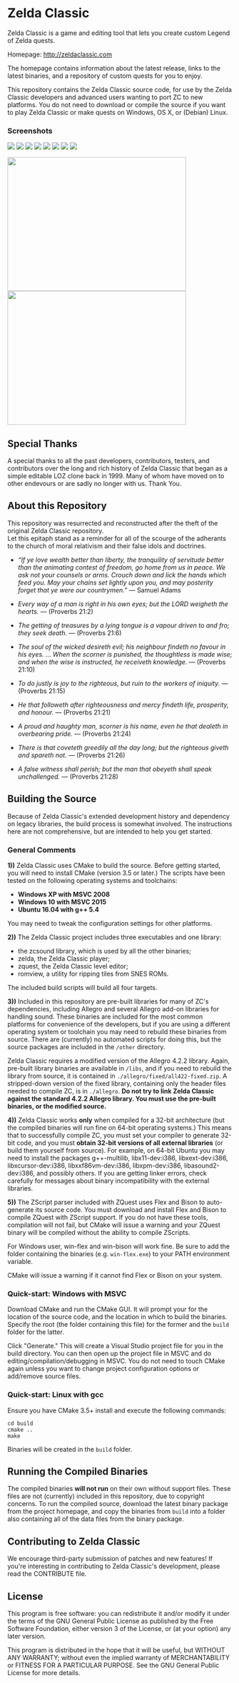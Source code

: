 # Zelda Classic
Zelda Classic is a game and editing tool that lets you create custom Legend of Zelda quests.

Homepage:
http://zeldaclassic.com

The homepage contains information about the latest release, links to the latest binaries, and a repository of custom quests for you to enjoy. 

This repository contains the Zelda Classic source code, for use by the Zelda Classic developers and advanced users wanting to port ZC to new platforms. You do not need to download or compile the source if you want to play Zelda Classic or make quests on Windows, OS X, or (Debian) Linux.

### Screenshots

<img src="screenshots/demo.png"> <img src="screenshots/lost1.png"> <img src="screenshots/lost2.png"> 
<img src="screenshots/saffith.png"> <img src="screenshots/di.png"> <img src="screenshots/zoria.png"> 
<img src="screenshots/tort.png"> <img src="screenshots/heavens.png">

<img src="screenshots/editor1.png" width="400" height="300"> <img src="screenshots/editor2.png" width="400" height="300">

## Special Thanks

A special thanks to all the past developers, contributors, testers, and contributors over the long and rich history of Zelda Classic that began as a simple editable LOZ clone back in 1999. Many of whom have moved on to other endevours or are sadly no longer with us. Thank You.

## About this Repository

This repository was resurrected and reconstructed after the theft of the original Zelda Classic repository.<br/>
Let this epitaph stand as a reminder for all of the scourge of the adherants to the church of moral relativism and their false idols and doctrines.

- *“If ye love wealth better than liberty, the tranquility of servitude better than the animating contest of freedom, go home from us in peace. We ask not your counsels or arms. Crouch down and lick the hands which feed you. May your chains set lightly upon you, and may posterity forget that ye were our countrymen.”* ― Samuel Adams

- *Every way of a man is right in his own eyes; but the LORD weigheth the hearts.* ― (Proverbs 21:2)
- *The getting of treasures by a lying tongue is a vapour driven to and fro; they seek death.* ― (Proverbs 21:6)
- *The soul of the wicked desireth evil; his neighbour findeth no favour in his eyes. ... When the scorner is punished, the thoughtless is made wise; and when the wise is instructed, he receiveth knowledge.* ― (Proverbs 21:10)
- *To do justly is joy to the righteous, but ruin to the workers of iniquity.* ― (Proverbs 21:15)
- *He that followeth after righteousness and mercy findeth life, prosperity, and honour.* ― (Proverbs 21:21)
- *A proud and haughty man, scorner is his name, even he that dealeth in overbearing pride.* ― (Proverbs 21:24)
- *There is that coveteth greedily all the day long; but the righteous giveth and spareth not.* ― (Proverbs 21:26)
- *A false witness shall perish; but the man that obeyeth shall speak unchallenged.* ― (Proverbs 21:28)

## Building the Source

Because of Zelda Classic's extended development history and dependency on legacy libraries, the build process is somewhat involved. The instructions here are not comprehensive, but are intended to help you get started.

### General Comments

**1))** Zelda Classic uses CMake to build the source. Before getting started, you will need to install CMake (version 3.5 or later.) The scripts have been tested on the following operating systems and toolchains:

- **Windows XP with MSVC 2008**
- **Windows 10 with MSVC 2015**
- **Ubuntu 16.04 with g++ 5.4**

You may need to tweak the configuration settings for other platforms.

**2))** The Zelda Classic project includes three executables and one library:
 - the zcsound library, which is used by all the other binaries;
 - zelda, the Zelda Classic player;
 - zquest, the Zelda Classic level editor;
 - romview, a utility for ripping tiles from SNES ROMs.
 
The included build scripts will build all four targets.

**3))** Included in this repository are pre-built libraries for many of ZC's dependencies, including Allegro and several Allegro add-on libraries for handling sound. These binaries are included for the most common platforms for convenience of the developers, but if you are using a different operating system or toolchain you may need to rebuild these binaries from source. There are (currently) no automated scripts for doing this, but the source packages are included in the `/other` directory.

Zelda Classic requires a modified version of the Allegro 4.2.2 library. Again, pre-built library binaries are available in `/libs`, and if you need to rebuild the library from source, it is contained in `./allegro/fixed/all422-fixed.zip`. A stripped-down version of the fixed library, containing only the header files needed to compile ZC, is in `./allegro`. **Do not try to link Zelda Classic against the standard 4.2.2 Allegro library. You must use the pre-built binaries, or the modified source.**

**4))** Zelda Classic works **only** when compiled for a 32-bit architecture (but the compiled binaries will run fine on 64-bit operating systems.) This means that to successfully compile ZC, you must set your compiler to generate 32-bit code, and you must **obtain 32-bit versions of all external libraries** (or build them yourself from source). For example, on 64-bit Ubuntu you may need to install the packages g++-multilib, libx11-dev:i386, libxext-dev:i386, libxcursor-dev:i386, libxxf86vm-dev:i386, libxpm-dev:i386, libasound2-dev:i386, and possibly others. If you are getting linker errors, check carefully for messages about binary incompatibility with the external libraries.

**5))** The ZScript parser included with ZQuest uses Flex and Bison to auto-generate its source code. You must download and install Flex and Bison to compile ZQuest with ZScript support. If you do not have these tools, compilation will not fail, but CMake will issue a warning and your ZQuest binary will be compiled without the ability to compile ZScripts.

For Windows user, win-flex and win-bison will work fine. Be sure to add the folder containing the binaries (e.g. `win-flex.exe`) to your PATH environment variable.

CMake will issue a warning if it cannot find Flex or Bison on your system.

### Quick-start: Windows with MSVC

Download CMake and run the CMake GUI. It will prompt your for the location of the source code, and the location in which to build the binaries. Specify the root (the folder containing this file) for the former and the `build` folder for the latter.

Click "Generate." This will create a Visual Studio project file for you in the build directory. You can then open up the project file in MSVC and do editing/compilation/debugging in MSVC. You do not need to touch CMake again unless you want to change project configuration options or add/remove source files.

### Quick-start: Linux with gcc

Ensure you have CMake 3.5+ install and execute the following commands:
```
cd build
cmake ..
make
```

Binaries will be created in the `build` folder.

## Running the Compiled Binaries

The compiled binaries **will not run** on their own without support files. These files are not (currently) included in this repository, due to copyright concerns. To run the compiled source, download the latest binary package from the project homepage, and copy the binaries from `build` into a folder also containing all of the data files from the binary package.

## Contributing to Zelda Classic

We encourage third-party submission of patches and new features! If you're interesting in contributing to Zelda Classic's development, please read the CONTRIBUTE file.

## License

This program is free software: you can redistribute it and/or modify
it under the terms of the GNU General Public License as published by
the Free Software Foundation, either version 3 of the License, or
(at your option) any later version.

This program is distributed in the hope that it will be useful,
but WITHOUT ANY WARRANTY; without even the implied warranty of
MERCHANTABILITY or FITNESS FOR A PARTICULAR PURPOSE.  See the
GNU General Public License for more details.


